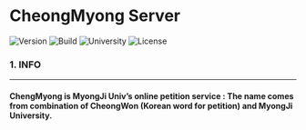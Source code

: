 CheongMyong Server
===========

![Version](https://img.shields.io/badge/Version-0.0.1-green.svg?style=flat-square) ![Build](https://img.shields.io/badge/Build-Passing-success.svg?style=flat-square) ![University](https://img.shields.io/badge/University-MJU(Seoul)-9cf.svg?style=flat-square) ![License](https://img.shields.io/badge/License-GPLv3.0-informational.svg?style=flat-square)

### 1. INFO

---

#### ChengMyong is MyongJi Univ’s online petition service : The name comes from combination of CheongWon (Korean word for petition) and MyongJi University.
